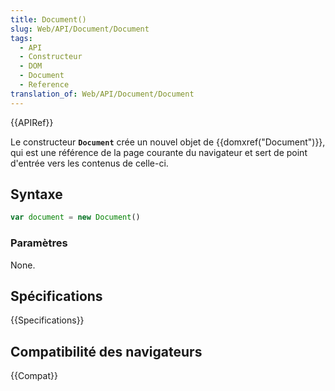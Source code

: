 ```yaml
---
title: Document()
slug: Web/API/Document/Document
tags:
  - API
  - Constructeur
  - DOM
  - Document
  - Reference
translation_of: Web/API/Document/Document
---
```


{{APIRef}}

Le constructeur **`Document`** crée un nouvel objet de {{domxref("Document")}}, qui est une référence de la page courante du navigateur et sert de point d'entrée vers les contenus de celle-ci.

## Syntaxe

```js
var document = new Document()
```

### Paramètres

None.

## Spécifications

{{Specifications}}

## Compatibilité des navigateurs

{{Compat}}
